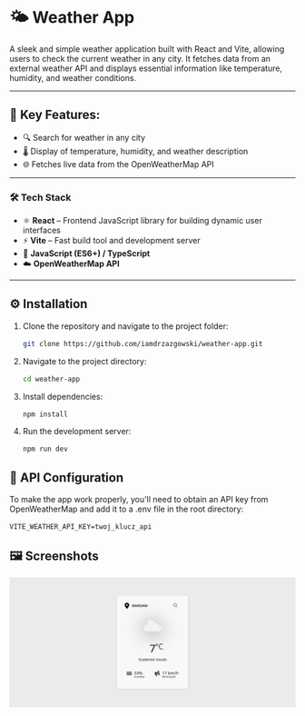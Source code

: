 # 🌤️ Weather App

A sleek and simple weather application built with React and Vite, allowing users to check the current weather in any city. It fetches data from an external weather API and displays essential information like temperature, humidity, and weather conditions.

---

## 🔧 Key Features:

-   🔍 Search for weather in any city
-   🌡️ Display of temperature, humidity, and weather description
-   🌐 Fetches live data from the OpenWeatherMap API

---

### 🛠️ Tech Stack

-   ⚛️ **React** – Frontend JavaScript library for building dynamic user
    interfaces
-   ⚡ **Vite** – Fast build tool and development server
-   🧠 **JavaScript (ES6+) / TypeScript**
-   ☁️ **OpenWeatherMap API**

---

## ⚙️ Installation

1. Clone the repository and navigate to the project folder:
    ```sh
    git clone https://github.com/iamdrzazgowski/weather-app.git
    ```
2. Navigate to the project directory:
    ```sh
    cd weather-app
    ```
3. Install dependencies:
    ```sh
    npm install
    ```
4. Run the development server:
    ```sh
    npm run dev
    ```

## 🔐 API Configuration

To make the app work properly, you'll need to obtain an API key from OpenWeatherMap and add it to a .env file in the root directory:

    VITE_WEATHER_API_KEY=twoj_klucz_api

## 🖼️ Screenshots

![Design](https://github.com/iamdrzazgowski/weather-app/blob/main/design/weather-app-design.JPG)
